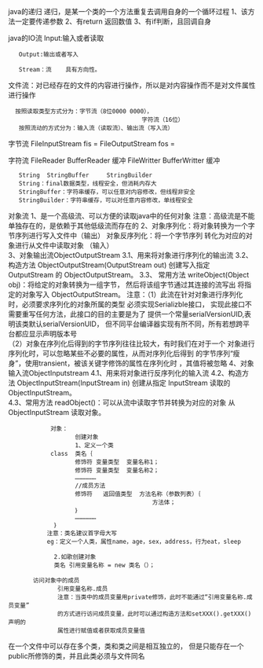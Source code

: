 java的递归
    递归，是某一个类的一个方法重复去调用自身的一个循环过程
        1、该方法一定要传递参数
        2、有return 返回数值
        3、有if判断，且回调自身
        
java的IO流
       Input:输入或者读取
       
       Output:输出或者写入
       
       Stream：流    具有方向性。
       
  文件流：对已经存在的文件的内容进行操作，所以是对内容操作而不是对文件属性进行操作
      
      按照读取类型方式分为：字节流（8位0000 0000），
                                          字符流（16位）
       按照流动的方式分为：输入流（读取流）、输出流（写入流）
字节流
       FileInputStream fis =
       FileOutputStream fos =
       
 字符流
       FileReader
       BufferReader  缓冲
       FileWritter
       BufferWritter  缓冲
       
       String  StringBuffer     StringBuilder
       String：final数据类型，线程安全，但消耗内存大
       StringBuffer：字符串缓存，可以任意对内容修改，但线程非安全
       StringBuilder：字符串缓存，可以对任意内容修改，单线程安全
对象流
      1、是一个高级流、可以方便的读取java中的任何对象
          注意：高级流是不能单独存在的，是依赖于其他低级流而存在的
      2、对象序列化：将对象转换为一个字节序列进行写入文件中（输出）
           对象反序列化：将一个字节序列 转化为对应的对象进行从文件中读取对象  （输入）  
      3、对象输出流ObjectOutputStream
      3.1、用来将对象进行序列化的输出流
      3.2、构造方法
                ObjectOutputStream(OutputStream out)
                创建写入指定 OutputStream 的 ObjectOutputStream。
       3.3、 常用方法
                writeObject(Object obj)：将给定的对象转换为一组字节，
                                                      然后将该组字节通过其连接的流写出
                      将指定的对象写入 ObjectOutputStream。
               注意：（1）此流在针对对象进行序列化时，必须要求序列化的对象所属的类型
                        必须实现Serializble接口，
                        实现此接口不需要重写任何方法，此接口的目的主要是为了
                        提供一个常量serialVersionUID,表明该类默认serialVersionUID，
                        但不同平台编译器实现有所不同，所有若想跨平台都应显示声明版本号       
                       （2）对象在序列化后得到的字节序列往往比较大，有时我们在对于一个
                       对象进行序列化时，可以忽略某些不必要的属性，从而对序列化后得到
                       的字节序列“瘦身”，使用transient，被该关键字修饰的属性在序列化时
                       ，其值将被忽略
       4、对象输入流ObjectInputstream
       4.1、用来将对象进行反序列化的输入流
       4.2、构造方法
       	ObjectInputStream(InputStream in)
          创建从指定 InputStream 读取的 ObjectInputStream。  
       4.3、常用方法
           readObject()：可以从流中读取字节并转换为对应的对象
          从 ObjectInputStream 读取对象。
                        
             
                对象：
                       创建对象
                       1、定义一个类
                class  类名｛       
                       修饰符 变量类型  变量名称1；
                       修饰符 变量类型  变量名称2；
                       ………………
                       //成员方法
                       修饰符   返回值类型  方法名称（参数列表）｛
                                             方法体；
                       ｝
                       ………………
                 ｝ 
               注意：类名建议首字母大写
               eg：定义一个人类，属性name，age，sex，address，行为eat，sleep
                 
                 2.如歌创建对象
                 类名 引用变量名称 = new 类名（）；
                 
           访问对象中的成员      
                  引用变量名称.成员
                  注意：当类中的成员变量用private修饰，此时不能通过“引用变量名称.成员变量”
                  的方式进行访问成员变量，此时可以通过构造方法和setXXX().getXXX()声明的
                  属性进行赋值或者获取成员变量值
               
               
               
               
 在一个文件中可以存在多个类，类和类之间是相互独立的，
 但是只能存在一个public所修饰的类，并且此类必须与文件同名
 
               
            
    
                
                
                
                
                
                
                
                
                
                
                
                
                
                
                
                
                
                
                
       
       